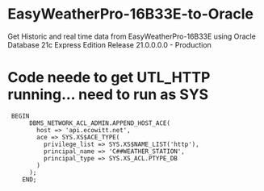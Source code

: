 # EasyWeatherPro-16B33E-to-Oracle
Get Historic and real time data from EasyWeatherPro-16B33E using Oracle Database 21c Express Edition Release 21.0.0.0.0 - Production

# Code neede to get UTL_HTTP running... need to run as SYS

```
 BEGIN
      DBMS_NETWORK_ACL_ADMIN.APPEND_HOST_ACE(
        host => 'api.ecowitt.net',
        ace => SYS.XS$ACE_TYPE(
          privilege_list => SYS.XS$NAME_LIST('http'),
          principal_name => 'C##WEATHER_STATION',
          principal_type => SYS.XS_ACL.PTYPE_DB
        )
      );
    END;
```
